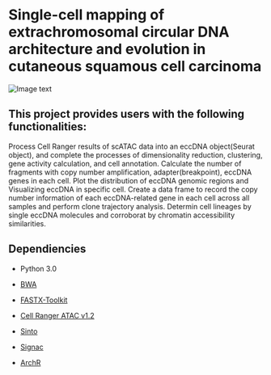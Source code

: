 # Single-cell mapping of extrachromosomal circular DNA architecture and evolution in cutaneous squamous cell carcinoma

![Image text](https://github.com/Leelab-Kmmu/Single-cell-mapping-of-extrachromosomal-circular-DNA/edit/main/workflow.png)

## This project provides users with the following functionalities:
Process Cell Ranger results of scATAC data into an eccDNA object(Seurat object), and complete the processes of dimensionality reduction, clustering, gene activity calculation, and cell annotation.
Calculate the number of fragments with copy number amplification, adapter(breakpoint), eccDNA genes in each cell. Plot the distribution of eccDNA genomic regions and Visualizing eccDNA in specific cell.
Create a data frame to record the copy number information of each eccDNA-related gene in each cell across all samples and perform clone trajectory analysis.
Determin cell lineages by single eccDNA molecules and corroborat by chromatin accessibility similarities.

## Dependiencies

* Python 3.0

* [BWA](https://github.com/lh3/bwa)

* [FASTX-Toolkit](http://hannonlab.cshl.edu/fastx_toolkit/commandline.html)
* [Cell Ranger ATAC v1.2](https://support.10xgenomics.com/single-cell-atac/software/downloads/1.2/)
* [Sinto](https://timoast.github.io/sinto/index.html)
* [Signac](https://github.com/stuart-lab/signac)
* [ArchR](https://github.com/GreenleafLab/ArchR)
